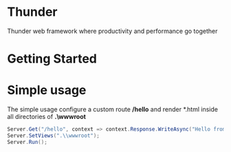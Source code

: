# Thunder
Thunder web framework where productivity and performance go together

# Getting Started

# Simple usage
The simple usage configure a custom route **/hello** and render *.html inside all directories of **.\wwwroot**

```c#
Server.Get("/hello", context => context.Response.WriteAsync("Hello from /hello"));
Server.SetViews(".\\wwwroot");
Server.Run();
```